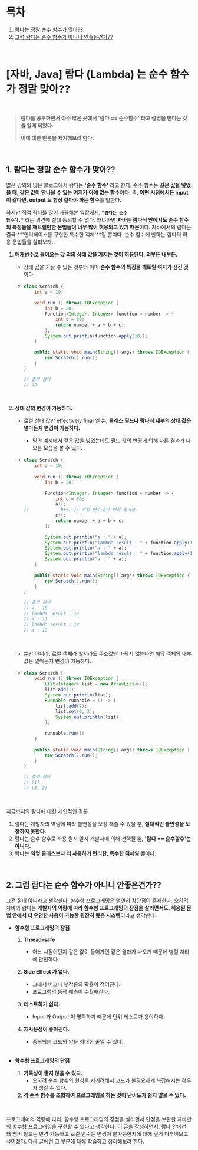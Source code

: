# 목차

1. [람다는 정말 순수 함수가 맞아??](#1-람다는-정말-순수-함수가-맞아) <br/>
2. [그럼 람다는 순수 함수가 아니니 안좋은건가??](#2-그럼-람다는-순수-함수가-아니니-안좋은건가) <br/>

<br/>

# [자바, Java] 람다 (Lambda) 는 순수 함수가 정말 맞아??

<br/>

> **람다를 공부하면서 아주 많은 곳에서 '람다 == 순수함수' 라고 설명을 한다는 것을 알게 되었다.**
>
> **이에 대한 반론을 제기해보려 한다.**

<br/>

## 1. 람다는 정말 순수 함수가 맞아??

많은 강의와 많은 블로그에서 람다는 **'순수 함수'** 라고 한다. 순수 함수는 **같은 값을 넣었을 때, 같은 값이 안나올 수 있는 여지가 아예 없는 함수**이다. 즉, **어떤 시점에서든 input 이 같다면, output 도 항상 같아야 하는 함수**를 말한다.



하지만 직접 람다를 많이 사용해본 입장에서, <code><strong>"람다는 순수 함수다."</strong></code> 라는 의견에 절대 동의할 수 없다. 왜냐하면 **자바는 람다식 안에서도 순수 함수의 특징들을 깨트릴만한 문법들이 너무 많이 허용되고 있기 때문**이다. 자바에서의 람다는 결국 **'인터페이스를 구현한 특수한 객체'**일 뿐이다. 순수 함수에 반하는 람다의 허용 문법들을 살펴보자.

1. **매개변수로 들어오는 값 외의 상태 값을 가지는 것이 허용된다. 외부든 내부든.**

   - 상태 값을 가질 수 있는 것부터 이미 **순수 함수의 특징을 깨트릴 여지가 생긴 것**이다.

   - ```java
     class Scratch {
         int a = 10;
         
         void run () throws IOException {
             int b = 20;
             Function<Integer, Integer> function = number -> {
                 int c = 30;
                 return number + a + b + c;
             };
             System.out.println(function.apply(10));
         }
         
         public static void main(String[] args) throws IOException {
             new Scratch().run();
         }
     }
     
     // 출력 결과
     // 70
     ```

     <br/>

2. **상태 값의 변경이 가능하다.**

   - 로컬 상태 값만 effectively final 일 뿐, **클래스 필드나 람다식 내부의 상태 값은 얼마든지 변경이 가능하다.**

     - 밑의 예제에서 같은 값을 넣었는데도 필드 값의 변경에 의해 다른 결과가 나오는 모습을 볼 수 있다.

   - ```java
     class Scratch {
         int a = 10;
         
         void run () throws IOException {
             int b = 20;
             
             Function<Integer, Integer> function = number -> {
                 int c = 30;
                 a++;
     //            b++; // 로컬 변수 b만 변경 불가능
                 c++;
                 return number + a + b + c;
             };
             
             System.out.println("a : " + a);
             System.out.println("lambda result : " + function.apply(10));
             System.out.println("a : " + a);
             System.out.println("lambda result : " + function.apply(10));
             System.out.println("a : " + a);
         }
         
         public static void main(String[] args) throws IOException {
             new Scratch().run();
         }
     }
     
     // 출력 결과
     // a : 10
     // lambda result : 72
     // a : 11
     // lambda result : 73
     // a : 12
     ```

     <br/>

   - 뿐만 아니라, 로컬 객체라 할지라도 주소값만 바뀌지 않는다면 해당 객체의 내부 값은 얼마든지 변경이 가능하다.

   - ```java
     class Scratch {
         void run () throws IOException {
             List<Integer> list = new ArrayList<>();
             list.add(1);
             System.out.println(list);
             Runnable runnable = () -> {
                 list.add(2);
                 list.set(0, 3);
                 System.out.println(list);
             };
         
             runnable.run();
         }
         
         public static void main(String[] args) throws IOException {
             new Scratch().run();
         }
     }
     
     // 출력 결과
     // [1]
     // [3, 2]
     ```

     <br/>

지금까지의 람다에 대한 개인적인 결론 

1. 람다는 개발자의 역량에 따라 불변성을 보장 해줄 수 있을 뿐, **절대적인 불변성을 보장하지 못한다.**
2. 람다는 순수 함수로 사용 될지 말지 개발자에 의해 선택될 뿐, **'람다 == 순수함수'는 아니다.**
3. 람다는 **익명 클래스보다 더 사용하기 편리한, 특수한 객체일 뿐**이다.

<br/>

## 2. 그럼 람다는 순수 함수가 아니니 안좋은건가??

그건 절대 아니라고 생각한다. 함수형 프로그래밍은 엄연히 장단점이 존재한다. 오히려 자바의 람다는 **개발자의 역량에 따라 함수형 프로그래밍의 장점을 살리면서도, 허용된 문법 안에서 더 유연한 사용이 가능한 굉장히 좋은 시스템**이라고 생각한다. 



- **함수형 프로그래밍의 장점**

  1. **Thread-safe**

     - 어느 시점이던지 같은 값이 들어가면 같은 결과가 나오기 때문에 병렬 처리에 안전하다.

  2. **Side Effect 가 없다.**

     - 그래서 버그나 부작용의 확률이 적어진다.
     - 프로그램의 동작 예측이 수월해진다.

  3. **테스트하기 쉽다.**

     - Input 과 Output 이 명확하기 때문에 단위 테스트가 용이하다.

  4. **재사용성이 좋아진다.**

     - 중복되는 코드의 양을 최대한 줄일 수 있다.

     <br/>

- **함수형 프로그래밍의 단점**

  1. **가독성이 좋지 않을 수 있다.**
     - 오히려 순수 함수의 원칙을 지키려해서 코드가 불필요하게 복잡해지는 경우가 생길 수 있다.
  2. **각 순수 함수를 조합하여 프로그래밍을 하는 것이 난이도가 쉽지 않을 수 있다.**

<br/>

프로그래머의 역량에 따라, 함수형 프로그래밍의 장점을 살리면서 단점을 보완한 자바만의 함수형 프로그래밍을 구현할 수 있다고 생각한다. 이 글을 작성하면서, 람다 안에선 왜 멤버 필드는 변경 가능하고 로컬 변수는 변경이 불가능한지에 대해 깊게 다루어보고 싶어졌다. 다음 글에선 그 부분에 대해 학습하고 정리해보려 한다.